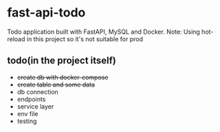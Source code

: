 # fast-api-todo
Todo application built with FastAPI, MySQL and Docker.
Note: Using hot-reload in this project so it's not suitable for prod

## todo(in the project itself)
- ~~create db with docker-compose~~
- ~~create table and some data~~
- db connection
- endpoints
- service layer
- env file
- testing


